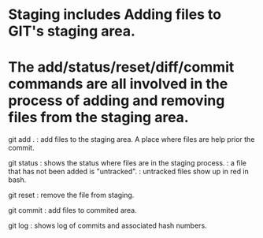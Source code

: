 # Staging includes Adding files to GIT's staging area.
# The add/status/reset/diff/commit commands are all involved in the process of adding and removing files from the staging area.

git add . : add files to the staging area. A place where files are help prior the commit.

git status : shows the status where files are in the staging process.
    : a file that has not been added is "untracked".
    : untracked files show up in red in bash.

git reset : remove the file from staging.

git commit : add files to commited area.

git log : shows log of commits and associated hash numbers.
